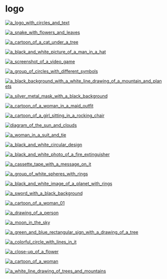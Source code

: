 # logo

<a href="a_logo_with_circles_and_text.png"><img alt="a_logo_with_circles_and_text" src="a_logo_with_circles_and_text.png"></a>

<a href="a_snake_with_flowers_and_leaves.jpg"><img alt="a_snake_with_flowers_and_leaves" src="a_snake_with_flowers_and_leaves.jpg"></a>

<a href="a_cartoon_of_a_cat_under_a_tree.png"><img alt="a_cartoon_of_a_cat_under_a_tree" src="a_cartoon_of_a_cat_under_a_tree.png"></a>

<a href="a_black_and_white_picture_of_a_man_in_a_hat.png"><img alt="a_black_and_white_picture_of_a_man_in_a_hat" src="a_black_and_white_picture_of_a_man_in_a_hat.png"></a>

<a href="a_screenshot_of_a_video_game.png"><img alt="a_screenshot_of_a_video_game" src="a_screenshot_of_a_video_game.png"></a>

<a href="a_group_of_circles_with_different_symbols.png"><img alt="a_group_of_circles_with_different_symbols" src="a_group_of_circles_with_different_symbols.png"></a>

<a href="a_black_background_with_a_white_line_drawing_of_a_mountain_and_planets.jpg"><img alt="a_black_background_with_a_white_line_drawing_of_a_mountain_and_planets" src="a_black_background_with_a_white_line_drawing_of_a_mountain_and_planets.jpg"></a>

<a href="a_silver_metal_mask_with_a_black_background.png"><img alt="a_silver_metal_mask_with_a_black_background" src="a_silver_metal_mask_with_a_black_background.png"></a>

<a href="a_cartoon_of_a_woman_in_a_maid_outfit.png"><img alt="a_cartoon_of_a_woman_in_a_maid_outfit" src="a_cartoon_of_a_woman_in_a_maid_outfit.png"></a>

<a href="a_cartoon_of_a_girl_sitting_in_a_rocking_chair.png"><img alt="a_cartoon_of_a_girl_sitting_in_a_rocking_chair" src="a_cartoon_of_a_girl_sitting_in_a_rocking_chair.png"></a>

<a href="diagram_of_the_sun_and_clouds.jpg"><img alt="diagram_of_the_sun_and_clouds" src="diagram_of_the_sun_and_clouds.jpg"></a>

<a href="a_woman_in_a_suit_and_tie.png"><img alt="a_woman_in_a_suit_and_tie" src="a_woman_in_a_suit_and_tie.png"></a>

<a href="a_black_and_white_circular_design.png"><img alt="a_black_and_white_circular_design" src="a_black_and_white_circular_design.png"></a>

<a href="a_black_and_white_photo_of_a_fire_extinguisher.jpg"><img alt="a_black_and_white_photo_of_a_fire_extinguisher" src="a_black_and_white_photo_of_a_fire_extinguisher.jpg"></a>

<a href="a_cassette_tape_with_a_message_on_it.jpg"><img alt="a_cassette_tape_with_a_message_on_it" src="a_cassette_tape_with_a_message_on_it.jpg"></a>

<a href="a_group_of_white_spheres_with_rings.png"><img alt="a_group_of_white_spheres_with_rings" src="a_group_of_white_spheres_with_rings.png"></a>

<a href="a_black_and_white_image_of_a_planet_with_rings.jpg"><img alt="a_black_and_white_image_of_a_planet_with_rings" src="a_black_and_white_image_of_a_planet_with_rings.jpg"></a>

<a href="a_sword_with_a_black_background.jpg"><img alt="a_sword_with_a_black_background" src="a_sword_with_a_black_background.jpg"></a>

<a href="a_cartoon_of_a_woman_01.png"><img alt="a_cartoon_of_a_woman_01" src="a_cartoon_of_a_woman_01.png"></a>

<a href="a_drawing_of_a_person.png"><img alt="a_drawing_of_a_person" src="a_drawing_of_a_person.png"></a>

<a href="a_moon_in_the_sky.png"><img alt="a_moon_in_the_sky" src="a_moon_in_the_sky.png"></a>

<a href="a_green_and_blue_rectangular_sign_with_a_drawing_of_a_tree.png"><img alt="a_green_and_blue_rectangular_sign_with_a_drawing_of_a_tree" src="a_green_and_blue_rectangular_sign_with_a_drawing_of_a_tree.png"></a>

<a href="a_colorful_circle_with_lines_in_it.jpg"><img alt="a_colorful_circle_with_lines_in_it" src="a_colorful_circle_with_lines_in_it.jpg"></a>

<a href="a_close-up_of_a_flower.jpg"><img alt="a_close-up_of_a_flower" src="a_close-up_of_a_flower.jpg"></a>

<a href="a_cartoon_of_a_woman.png"><img alt="a_cartoon_of_a_woman" src="a_cartoon_of_a_woman.png"></a>

<a href="a_white_line_drawing_of_trees_and_mountains.jpg"><img alt="a_white_line_drawing_of_trees_and_mountains" src="a_white_line_drawing_of_trees_and_mountains.jpg"></a>

